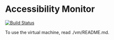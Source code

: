 Accessibility Monitor
=====================

[![Build Status](https://travis-ci.org/KINGgemeenten/accessibilitymonitor.svg?branch=release%2F20141023-01-v1.0)](https://travis-ci.org/KINGgemeenten/accessibilitymonitor)

To use the virtual machine, read ./vm/README.md.
